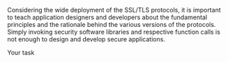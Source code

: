 Considering the wide deployment of the SSL/TLS
protocols, it is important to teach application designers
and developers about the fundamental principles
and the rationale behind the various versions
of the protocols. Simply invoking security software
libraries and respective function calls is not enough
to design and develop secure applications.


Your task

